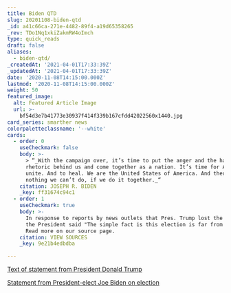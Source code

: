 ```yaml
---
title: Biden QTD
slug: 20201108-biden-qtd
_id: a41c66ca-271e-4482-89f4-a19d65358265
_rev: TDo1Nq1xkiZakmRW4oImch
type: quick_reads
draft: false
aliases:
  - biden-qtd/
_createdAt: '2021-04-01T17:33:39Z'
_updatedAt: '2021-04-01T17:33:39Z'
date: '2020-11-08T14:15:00.000Z'
lastmod: '2020-11-08T14:15:00.000Z'
weight: 50
featured_image:
  alt: Featured Article Image
  url: >-
    bf54d3e7b41773e30937f414f339b167cfdd42022560x1440.jpg
card_series: smarther news
colorpaletteclassname: '--white'
cards:
  - order: 0
    useCheckmark: false
    body: >-
      > “_With the campaign over, it’s time to put the anger and the harsh
      rhetoric behind us and come together as a nation. It’s time for America to
      unite. And to heal. We are the United States of America. And there’s
      nothing we can’t do, if we do it together._“
    citation: JOSEPH R. BIDEN
    _key: ff31674c94c1
  - order: 1
    useCheckmark: true
    body: >-
      In response to reports by news outlets that Pres. Trump lost the election,
      the President said "The simple fact is this election is far from over.
      Read more on our source page.
    citation: VIEW SOURCES
    _key: 9e21b4edbdba

---
```

[Text of statement from President Donald Trump](https://apnews.com/article/election-2020-joe-biden-donald-trump-elections-c809d17b5cd34048e1a5e9bbb4b73cb7)

[Statement from President-elect Joe Biden on election](https://apnews.com/article/election-2020-joe-biden-elections-07afb47942a1de08cb67b70db1cd4c3e)
